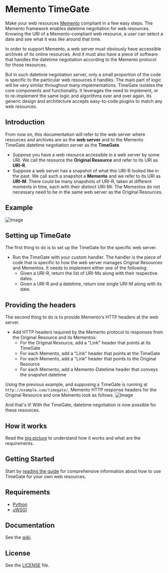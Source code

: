 # Memento TimeGate
Make your web resources [Memento](http://www.mementoweb.org) compliant in a few easy steps.
The Memento framework enables datetime negotiation for web resources. Knowing the URI of a Memento-compliant web resource, a user can select a date and see what it was like around that time.

In order to support Memento, a web server must obviously have accessible archives of its online resources. And it must also have a piece of software that handles the datetime negotiation according to the Memento protocol for those resources.

But in such datetime negotiation server, only a small proportion of the code is specific to the particular web resources it handles. The main part of logic will be very similar throughout many implementations.
TimeGate isolates the core components and functionality. It leverages the need to implement, or to re-implement the same logic and algorithms over and over again.
Its generic design and architecture accepts easy-to-code plugins to match any web resources.

## Introduction
From now on, this documentation will refer to the web server where resources and archives are as the **web server** and to the Memento TimeGate datetime negotiation server as the **TimeGate**.

* Suppose you have a web resource accessible in a web server by some URI. We call the resource the **Original Resource** and refer to its URI as **URI-R**.
* Suppose a web server has a snapshot of what this URI-R looked like in the past. We call such a snapshot a **Memento** and we refer to its URI as **URI-M**. There could be many snapshots of URI-R, taken at different moments in time, each with their distinct URI-Mi.
The Mementos do not necessary need to be in the same web server as the Original Resources.


## Example
![Image](https://raw.githubusercontent.com/mementoweb/timegate/master/doc/uris_example.png)

## Setting up TimeGate
The first thing to do is to set up the TimeGate for the specific web server.
* Run the TimeGate with your custom handler. The handler is the piece of code that is specific to how the web server manages Original Resources and Mementos. It needs to implement either one of the following:
  - Given a URI-R, return the list of URI-Ms along with their respective dates.
  - Given a URI-R and a datetime, return one single URI-M along with its date.

## Providing the headers
The second thing to do is to provide Memento's HTTP headers at the web server.
* Add HTTP headers required by the Memento protocol to responses from the Original Resource and its Mementos:
  - For the Original Resource, add a "Link" header that points at its TimeGate
  - For each Memento, add a "Link" header that points at the TimeGate
  - For each Memento, add a "Link" header that points to the Original Resource
  - For each Memento, add a Memento-Datetime header that conveys the snapshot datetime

Using the previous example, and supposing a TimeGate is running at `http://example.com/timegate/`, Memento HTTP response headers for the Original Resource and one Memento look as follows.
![Image](https://raw.githubusercontent.com/mementoweb/timegate/master/doc/headers_example.png)

And that's it! With the TimeGate, datetime negotiation is now possible for these resources.

## How it works
Read the [big picture](https://github.com/mementoweb/timegate/wiki/The-Big-Picture) to understand how it works and what are the requirements.

## Getting Started
Start by [reading the guide](https://github.com/mementoweb/timegate/wiki/Getting-Started) for comprehensive information about how to use TimeGate for your own web resources.

## Requirements
* [Python](https://www.python.org)
* [uWSGI](http://uwsgi-docs.readthedocs.org/en/latest/)

## Documentation
See the [wiki](https://github.com/mementoweb/timegate/wiki).

## License
See the [LICENSE](https://github.com/mementoweb/timegate/blob/master/LICENSE) file.

